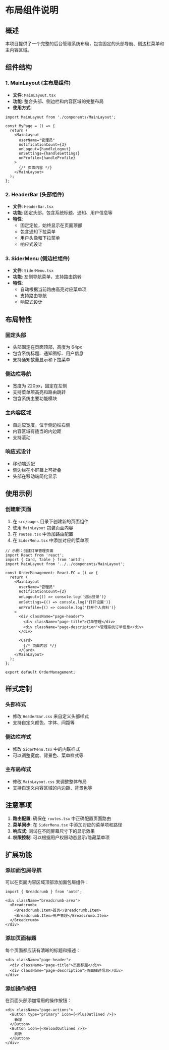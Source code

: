 # 布局组件说明

## 概述

本项目提供了一个完整的后台管理系统布局，包含固定的头部导航、侧边栏菜单和主内容区域。

## 组件结构

### 1. MainLayout (主布局组件)
- **文件**: `MainLayout.tsx`
- **功能**: 整合头部、侧边栏和内容区域的完整布局
- **使用方式**:
```tsx
import MainLayout from './components/MainLayout';

const MyPage = () => {
  return (
    <MainLayout
      userName="管理员"
      notificationCount={3}
      onLogout={handleLogout}
      onSettings={handleSettings}
      onProfile={handleProfile}
    >
      {/* 页面内容 */}
    </MainLayout>
  );
};
```

### 2. HeaderBar (头部组件)
- **文件**: `HeaderBar.tsx`
- **功能**: 固定头部，包含系统标题、通知、用户信息等
- **特性**:
  - 固定定位，始终显示在页面顶部
  - 包含通知下拉菜单
  - 用户头像和下拉菜单
  - 响应式设计

### 3. SiderMenu (侧边栏组件)
- **文件**: `SiderMenu.tsx`
- **功能**: 左侧导航菜单，支持路由跳转
- **特性**:
  - 自动根据当前路由高亮对应菜单项
  - 支持路由导航
  - 响应式设计

## 布局特性

### 固定头部
- 头部固定在页面顶部，高度为 64px
- 包含系统标题、通知图标、用户信息
- 支持通知数量显示和下拉菜单

### 侧边栏导航
- 宽度为 220px，固定在左侧
- 支持菜单项高亮和路由跳转
- 包含系统主要功能模块

### 主内容区域
- 自适应宽度，位于侧边栏右侧
- 内容区域有适当的内边距
- 支持滚动

### 响应式设计
- 移动端适配
- 侧边栏在小屏幕上可折叠
- 头部在移动端简化显示

## 使用示例

### 创建新页面
1. 在 `src/pages` 目录下创建新的页面组件
2. 使用 `MainLayout` 包装页面内容
3. 在 `routes.tsx` 中添加路由配置
4. 在 `SiderMenu.tsx` 中添加对应的菜单项

```tsx
// 示例：创建订单管理页面
import React from 'react';
import { Card, Table } from 'antd';
import MainLayout from '../../components/MainLayout';

const OrderManagement: React.FC = () => {
  return (
    <MainLayout
      userName="管理员"
      notificationCount={2}
      onLogout={() => console.log('退出登录')}
      onSettings={() => console.log('打开设置')}
      onProfile={() => console.log('打开个人资料')}
    >
      <div className="page-header">
        <div className="page-title">订单管理</div>
        <div className="page-description">管理系统订单信息</div>
      </div>
      
      <Card>
        {/* 页面内容 */}
      </Card>
    </MainLayout>
  );
};

export default OrderManagement;
```

## 样式定制

### 头部样式
- 修改 `HeaderBar.css` 来自定义头部样式
- 支持自定义颜色、字体、间距等

### 侧边栏样式
- 修改 `SiderMenu.tsx` 中的内联样式
- 可以调整宽度、背景色、菜单样式等

### 主布局样式
- 修改 `MainLayout.css` 来调整整体布局
- 支持自定义内容区域的内边距、背景色等

## 注意事项

1. **路由配置**: 确保在 `routes.tsx` 中正确配置页面路由
2. **菜单同步**: 在 `SiderMenu.tsx` 中添加对应的菜单项和路径
3. **响应式**: 测试在不同屏幕尺寸下的显示效果
4. **权限控制**: 可以根据用户权限动态显示/隐藏菜单项

## 扩展功能

### 添加面包屑导航
可以在页面内容区域顶部添加面包屑组件：

```tsx
import { Breadcrumb } from 'antd';

<div className="breadcrumb-area">
  <Breadcrumb>
    <Breadcrumb.Item>首页</Breadcrumb.Item>
    <Breadcrumb.Item>用户管理</Breadcrumb.Item>
  </Breadcrumb>
</div>
```

### 添加页面标题
每个页面都应该有清晰的标题和描述：

```tsx
<div className="page-header">
  <div className="page-title">页面标题</div>
  <div className="page-description">页面描述信息</div>
</div>
```

### 添加操作按钮
在页面头部添加常用的操作按钮：

```tsx
<div className="page-actions">
  <Button type="primary" icon={<PlusOutlined />}>
    新增
  </Button>
  <Button icon={<ReloadOutlined />}>
    刷新
  </Button>
</div>
```
